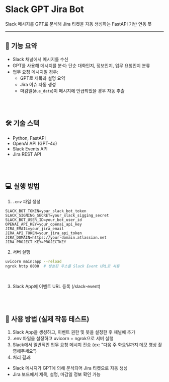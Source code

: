 # Slack GPT Jira Bot

Slack 메시지를 GPT로 분석해 Jira 티켓을 자동 생성하는 FastAPI 기반 연동 봇

---

## 🚀 기능 요약

- Slack 채널에서 메시지를 수신
- GPT를 사용해 메시지를 분석: 단순 대화인지, 정보인지, 업무 요청인지 분류
- 업무 요청 메시지일 경우:
  - GPT로 제목과 설명 요약
  - Jira 이슈 자동 생성
  - 마감일(`due_date`)이 메시지에 언급되었을 경우 자동 추출

<br>
<br>

## 🛠 기술 스택

- Python, FastAPI
- OpenAI API (GPT-4o)
- Slack Events API
- Jira REST API

<br>
<br>

## 💻 실행 방법

1. `.env` 파일 생성
```env
SLACK_BOT_TOKEN=your_slack_bot_token
SLACK_SIGNING_SECRET=your_slack_sigging_secret
SLACK_BOT_USER_ID=your_bot_user_id
OPENAI_API_KEY=your_openai_api_key
JIRA_EMAIL=your_jira_email
JIRA_API_TOKEN=your_jira_api_token
JIRA_DOMAIN=https://your-domain.atlassian.net
JIRA_PROJECT_KEY=PROJECTKEY
```

2. 서버 실행
```bash
uvicorn main:app --reload
ngrok http 8000  # 생성된 주소를 Slack Event URL로 사용
```

<br>

3. Slack App에 이벤트 URL 등록 (/slack-event)

<br>
<br>

## 🔧 사용 방법 (실제 작동 테스트)
1. Slack App을 생성하고, 이벤트 권한 및 봇을 설정한 후 채널에 추가
2. .env 파일을 설정하고 uvicorn + ngrok으로 서버 실행
3. Slack에서 일반적인 업무 요청 메시지 전송 (ex: "다음 주 화요일까지 데모 영상 촬영해주세요")
4. 처리 결과:
- Slack 메시지가 GPT에 의해 분석되어 Jira 티켓으로 자동 생성
- Jira 보드에서 제목, 설명, 마감일 정보 확인 가능